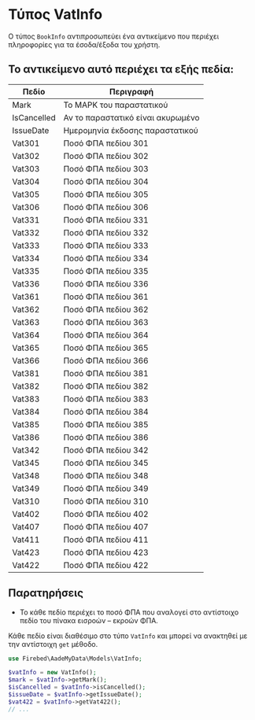 # Τύπος VatInfo

Ο τύπος `BookInfo` αντιπροσωπεύει ένα αντικείμενο που περιέχει πληροφορίες για τα έσοδα/έξοδα του χρήστη.

## Το αντικείμενο αυτό περιέχει τα εξής πεδία:

| Πεδίο       | Περιγραφή                         |
|-------------|-----------------------------------|
| Mark        | Το ΜΑΡΚ του παραστατικού          |
| IsCancelled | Αν το παραστατικό είναι ακυρωμένο |
| IssueDate   | Ημερομηνία έκδοσης παραστατικού   |
| Vat301      | Ποσό ΦΠΑ πεδίου 301               |
| Vat302      | Ποσό ΦΠΑ πεδίου 302               |
| Vat303      | Ποσό ΦΠΑ πεδίου 303               |
| Vat304      | Ποσό ΦΠΑ πεδίου 304               |
| Vat305      | Ποσό ΦΠΑ πεδίου 305               |
| Vat306      | Ποσό ΦΠΑ πεδίου 306               |
| Vat331      | Ποσό ΦΠΑ πεδίου 331               |
| Vat332      | Ποσό ΦΠΑ πεδίου 332               |
| Vat333      | Ποσό ΦΠΑ πεδίου 333               |
| Vat334      | Ποσό ΦΠΑ πεδίου 334               |
| Vat335      | Ποσό ΦΠΑ πεδίου 335               |
| Vat336      | Ποσό ΦΠΑ πεδίου 336               |
| Vat361      | Ποσό ΦΠΑ πεδίου 361               |
| Vat362      | Ποσό ΦΠΑ πεδίου 362               |
| Vat363      | Ποσό ΦΠΑ πεδίου 363               |
| Vat364      | Ποσό ΦΠΑ πεδίου 364               |
| Vat365      | Ποσό ΦΠΑ πεδίου 365               |
| Vat366      | Ποσό ΦΠΑ πεδίου 366               |
| Vat381      | Ποσό ΦΠΑ πεδίου 381               |
| Vat382      | Ποσό ΦΠΑ πεδίου 382               |
| Vat383      | Ποσό ΦΠΑ πεδίου 383               |
| Vat384      | Ποσό ΦΠΑ πεδίου 384               |
| Vat385      | Ποσό ΦΠΑ πεδίου 385               |
| Vat386      | Ποσό ΦΠΑ πεδίου 386               |
| Vat342      | Ποσό ΦΠΑ πεδίου 342               |
| Vat345      | Ποσό ΦΠΑ πεδίου 345               |
| Vat348      | Ποσό ΦΠΑ πεδίου 348               |
| Vat349      | Ποσό ΦΠΑ πεδίου 349               |
| Vat310      | Ποσό ΦΠΑ πεδίου 310               |
| Vat402      | Ποσό ΦΠΑ πεδίου 402               |
| Vat407      | Ποσό ΦΠΑ πεδίου 407               |
| Vat411      | Ποσό ΦΠΑ πεδίου 411               |
| Vat423      | Ποσό ΦΠΑ πεδίου 423               |
| Vat422      | Ποσό ΦΠΑ πεδίου 422               |

## Παρατηρήσεις

- Το κάθε πεδίο περιέχει το ποσό ΦΠΑ που αναλογεί στο αντίστοιχο πεδίο του πίνακα
  εισροών – εκροών ΦΠΑ.

Κάθε πεδίο είναι διαθέσιμο στο τύπο `VatInfo` και μπορεί να ανακτηθεί με την αντίστοιχη `get` μέθοδο.

```php
use Firebed\AadeMyData\Models\VatInfo;

$vatInfo = new VatInfo();
$mark = $vatInfo->getMark();
$isCancelled = $vatInfo->isCancelled();
$issueDate = $vatInfo->getIssueDate();
$vat422 = $vatInfo->getVat422();
// ...
```















